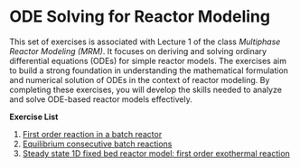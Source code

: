 # ODE Solving for Reactor Modeling

This set of exercises is associated with Lecture 1 of the class *Multiphase Reactor Modeling (MRM)*. It focuses on deriving and solving ordinary differential equations (ODEs) for simple reactor models. The exercises aim to build a strong foundation in understanding the mathematical formulation and numerical solution of ODEs in the context of reactor modeling. By completing these exercises, you will develop the skills needed to analyze and solve ODE-based reactor models effectively.

**Exercise List**

1. [First order reaction in a batch reactor](first-order-reaction-in-a-batch-reactor)
2. [Equilibrium consecutive batch reactions](equilibrium-consecutive-batch-reactions)
3. [Steady state 1D fixed bed reactor model: first order exothermal reaction](steady-state-1d-fixed-bed-reactor-model-first-order-exothermal-reaction)
